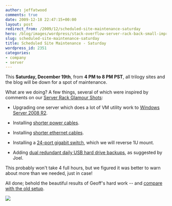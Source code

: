 ```yaml
---
author: jeffatwood
comments: true
date: 2009-12-18 22:47:15+00:00
layout: post
redirect_from: /2009/12/scheduled-site-maintenance-saturday
hero: /blog/images/wordpress/stack-overflow-server-rack-back-small-improved-v2.jpg
slug: scheduled-site-maintenance-saturday
title: Scheduled Site Maintenance - Saturday
wordpress_id: 2351
categories:
- company
- server
---
```



This **Saturday, December 19th**, from **4 PM to 8 PM PST**, all trilogy sites and the blog will be down for a spot of maintenance.



What are we doing? A few things, several of which were inspired by comments on our [Server Rack Glamour Shots](http://blog.stackoverflow.com/2009/12/stack-overflow-rack-glamour-shots/):







  * Upgrading one server which does a lot of VM utility work to [Windows Server 2008 R2](http://www.microsoft.com/windowsserver2008/en/us/whats-new.aspx).

  * Installing [shorter power cables](http://www.electronichouse.com/article/middle_atlantics_iec_power_cords_can_help_prevent_equipment_rack_mess/C30).

  * Installing [shorter ethernet cables](http://www.cat5ecableguy.com/).

  * Installing a [24-port gigabit switch](http://www.newegg.com/Product/Product.aspx?Item=N82E16833122138), which we will reverse 1U mount.

  * Adding [dual redundant daily USB hard drive backups](http://blog.stackoverflow.com/2009/12/blog-outage-backup-policies/), as suggested by Joel.




This probably won't take 4 full hours, but we figured it was better to warn about more than we needed, just in case!



All done; behold the beautiful results of Geoff's hard work -- and [compare with the old setup](http://blog.stackoverflow.com/2009/12/stack-overflow-rack-glamour-shots/).



![](/blog/images/wordpress/stack-overflow-server-rack-back-small-improved-v2.jpg)

